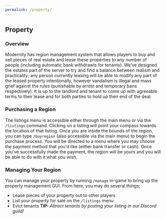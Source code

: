 ```yaml
---
permalink: /property/
---
```

## Property

### Overview
Modernity has region management system that allows players to buy and sell pieces of real estate and lease these properties to any number of people (including automatic bank withdrawls for tenants). 
We've designed the estates part of the server to try and find a balance between realism and practicality; any person currently leasing will be able to modify any part of the leased property intentionally, however vandalism is illegal and mass grief against the rules (punishable by arrest and temporary bans respectively). 
It is up to the landlord and tenant to come up with agreeable terms to their lease and for both parties to hold up their end of the deal.

### Purchasing a Region
The listings menu is accessible either through the main menu or via the `/listings` command. Clicking on a listing will point your compass towards the location of that listing.
Once you are inside the bounds of the region, you can type `/buyregion` (also accessible via the main menu) to begin the purchase process. You will be directed to a menu where you may choose the payment method that you'd like (either bank transfer or cash). 
Once you've successfully made the payment, the region will be yours and you will be able to do with it what you wish.

### Managing Your Region
You can manage your property by running `/manage` in-game to bring up the property management GUI.
From here, you may do several things;
- Lease pieces of your property out to other players
- List your property for sale on the `/listings` menu
- Evict tenants
**TIP:** *Attract tenants by posting your listing in our Discord guild!*